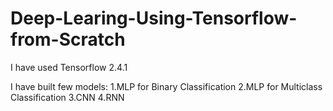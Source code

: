 # Deep-Learing-Using-Tensorflow-from-Scratch

I have used Tensorflow 2.4.1

I have built few models:
  1.MLP for Binary Classification
  2.MLP for Multiclass Classification
  3.CNN
  4.RNN
